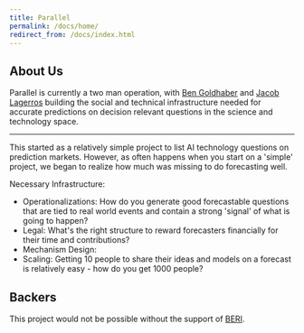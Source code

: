 ```yaml
---
title: Parallel
permalink: /docs/home/
redirect_from: /docs/index.html
---
```


## About Us

Parallel is currently a two man operation, with [Ben Goldhaber]() and [Jacob Lagerros]() building the social and technical infrastructure needed for accurate predictions on decision relevant questions in the science and technology space.

----

This started as a relatively simple project to list AI technology questions on prediction markets. However, as often happens when you start on a 'simple' project, we began to realize how much was missing to do forecasting well.

Necessary Infrastructure:

- Operationalizations: How do you generate good forecastable questions that are tied to real world events and contain a strong 'signal' of what is going to happen?
- Legal: What's the right structure to reward forecasters financially for their time and contributions?
- Mechanism Design: 
- Scaling: Getting 10 people to share their ideas and models on a forecast is relatively easy - how do you get 1000 people?


## Backers

This project would not be possible without the support of [BERI](http://existence.org).